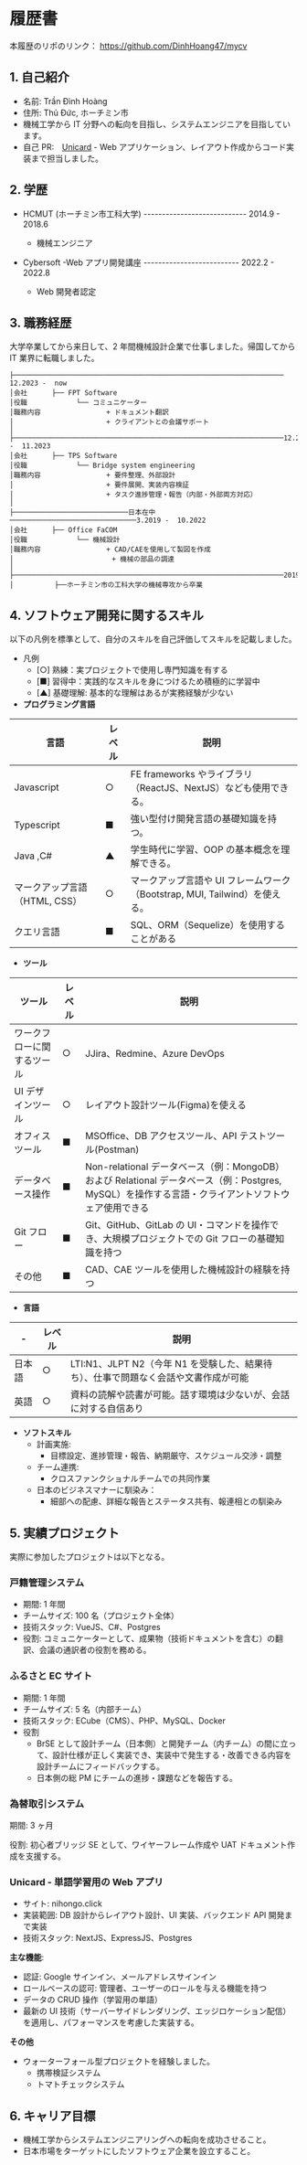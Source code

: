 # 履歴書

本履歴のリポのリンク： https://github.com/DinhHoang47/mycv

## 1. 自己紹介

- 名前: Trần Đình Hoàng</br>
- 住所: Thủ Đức, ホーチミン市</br>
- 機械工学から IT 分野への転向を目指し、システムエンジニアを目指しています。
- 自己 PR:　[Unicard](https://nihongo.click) - Web アプリケーション、レイアウト作成からコード実装まで担当しました。

## 2. 学歴

- HCMUT (ホーチミン市工科大学) ---------------------------- 2014.9 - 2018.6

  - 機械エンジニア

- Cybersoft -Web アプリ開発講座 -------------------------- 2022.2 - 2022.8

  - Web 開発者認定

## 3. 職務経歴

大学卒業してから来日して、2 年間機械設計企業で仕事しました。帰国してから IT 業界に転職しました。

```
├────────────────────────────────────────────────────────────────── 12.2023 -  now
│会社      ├── FPT Software
│役職            └── コミュニケーター
│職務内容           　　　+ ドキュメント翻訳
│  　       　  　　　　　+ クライアントとの会議サポート
│
├──────────────────────────────────────────────────────────────────12.2022 -  11.2023
│会社      ├── TPS Software
│役職            └── Bridge system engineering
│職務内容           　　　+ 要件整理、外部設計
│  　       　  　　　　　+ 要件展開、実装内容検証
│  　       　  　　　　　+ タスク進捗管理・報告（内部・外部両方対応）
│
├────────────────────────────日本在中───────────────────────────────3.2019 -  10.2022
│会社      ├── Office FaCOM
│役職            └── 機械設計
│職務内容           　　　+ CAD/CAEを使用して製図を作成
│                        + 機械の部品の調達
│
├──────────────────────────────────────────────────────────────────2019
│          ├──ホーチミン市の工科大学の機械専攻から卒業
```

## 4. ソフトウェア開発に関するスキル

以下の凡例を標準として、自分のスキルを自己評価してスキルを記載しました。

- 凡例</br>
  - [○] 熟練：実プロジェクトで使用し専門知識を有する</br>
  - [■] 習得中：実践的なスキルを身につけるため積極的に学習中</br>
  - [▲] 基礎理解: 基本的な理解はあるが実務経験が少ない
- **プログラミング言語**

| 言語                          | レベル | 説明                                                                       |
| ----------------------------- | ------ | -------------------------------------------------------------------------- |
| Javascript                    | ○      | FE frameworks やライブラリ（ReactJS、NextJS）なども使用できる。            |
| Typescript                    | ■      | 強い型付け開発言語の基礎知識を持つ。                                       |
| Java ,C#                      | ▲      | 学生時代に学習、OOP の基本概念を理解できる。                               |
| マークアップ言語（HTML, CSS） | ○      | マークアップ言語や UI フレームワーク（Bootstrap, MUI, Tailwind）を使える。 |
| クエリ言語                    | ■      | SQL、ORM（Sequelize）を使用することがある                                  |

- **ツール**

| ツール                     | レベル | 説明                                                                                                                                              |
| -------------------------- | ------ | ------------------------------------------------------------------------------------------------------------------------------------------------- |
| ワークフローに関するツール | ○      | JJira、Redmine、Azure DevOps                                                                                                                      |
| UI デザインツール          | ○      | レイアウト設計ツール(Figma)を使える                                                                                                               |
| オフィスツール             | ■      | MSOffice、DB アクセスツール、API テストツール(Postman)                                                                                            |
| データベース操作           | ■      | Non-relational データベース（例：MongoDB）および Relational データベース（例：Postgres, MySQL）を操作する言語・クライアントソフトウェア使用できる |
| Git フロー                 | ■      | Git、GitHub、GitLab の UI・コマンドを操作でき、大規模プロジェクトでの Git フローの基礎知識を持つ                                                  |
| その他                     | ■      | CAD、CAE ツールを使用した機械設計の経験を持つ                                                                                                     |

- **言語**

| -      | レベル | 説明                                                                                |
| ------ | ------ | ----------------------------------------------------------------------------------- |
| 日本語 | ○      | LTI:N1、JLPT N2（今年 N1 を受験した、結果待ち）、仕事で問題なく会話や文書作成が可能 |
| 英語   | ○      | 資料の読解や読書が可能。話す環境は少ないが、会話に対する自信あり                    |

- **ソフトスキル**
  - 計画実施:
    - 目標設定、進捗管理・報告、納期厳守、スケジュール交渉・調整
  - チーム連携:
    - クロスファンクショナルチームでの共同作業
  - 日本のビジネスマナーに馴染み：
    - 細部への配慮、詳細な報告とステータス共有、報連相との馴染み

## 5. 実績プロジェクト

実際に参加したプロジェクトは以下となる。

### 戸籍管理システム

- 期間: 1 年間
- チームサイズ: 100 名（プロジェクト全体）
- 技術スタック: VueJS、C#、Postgres
- 役割: コミュニケーターとして、成果物（技術ドキュメントを含む）の翻訳、会議の通訳者の役割を務める。

### ふるさと EC サイト

- 期間: 1 年間
- チームサイズ: 5 名（内部チーム）
- 技術スタック: ECube（CMS）、PHP、MySQL、Docker
- 役割
  - BrSE として設計チーム（日本側）と開発チーム（内チーム）の間に立って、設計仕様が正しく実装でき、実装中で発生する・改善できる内容を設計チームにフィードバックする。
  - 日本側の総 PM にチームの進捗・課題などを報告する。

### 為替取引システム

期間: 3 ヶ月

役割: 初心者ブリッジ SE として、ワイヤーフレーム作成や UAT ドキュメント作成を支援する。

### Unicard - 単語学習用の Web アプリ

- サイト: nihongo.click
- 実装範囲: DB 設計からレイアウト設計、UI 実装、バックエンド API 開発まで実装
- 技術スタック: NextJS、ExpressJS、Postgres

**主な機能**:

- 認証: Google サインイン、メールアドレスサインイン
- ロールベースの認可: 管理者、ユーザーのロールを与える機能を持つ
- データの CRUD 操作（学習用の単語）
- 最新の UI 技術（サーバーサイドレンダリング、エッジロケーション配信）を適用し、パフォーマンスを考慮した実装する。

**その他**

- ウォーターフォール型プロジェクトを経験しました。
  - 携帯検証システム
  - トマトチェックシステム

## 6. キャリア目標

- 機械工学からシステムエンジニアリングへの転向を成功させること。
- 日本市場をターゲットにしたソフトウェア企業を設立すること。
